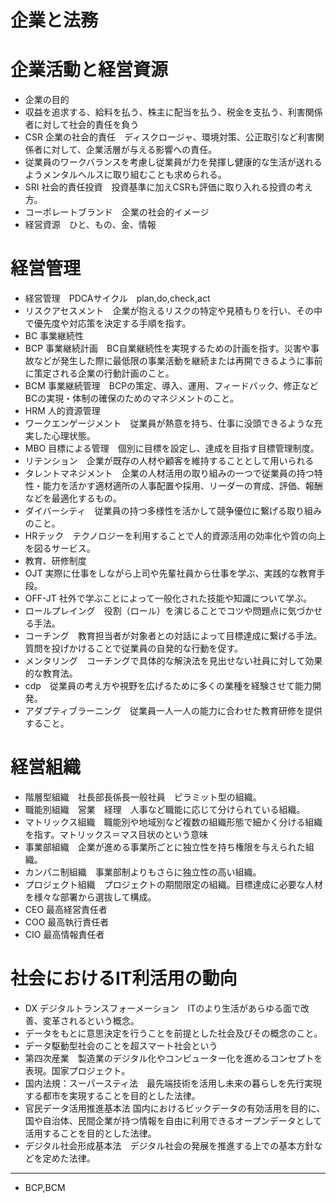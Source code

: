# 企業と法務
# 企業活動と経営資源
- 企業の目的
- 収益を追求する、給料を払う、株主に配当を払う、税金を支払う、利害関係者に対して社会的責任を負う
- CSR 企業の社会的責任　ディスクロージャ、環境対策、公正取引など利害関係者に対して、企業活層が与える影響への責任。
- 従業員のワークバランスを考慮し従業員が力を発揮し健康的な生活が送れるようメンタルヘルスに取り組むことも求められる。
- SRI 社会的責任投資　投資基準に加えCSRも評価に取り入れる投資の考え方。
- コーポレートブランド　企業の社会的イメージ
- 経営資源　ひと、もの、金、情報
# 経営管理
- 経営管理　PDCAサイクル　plan,do,check,act
- リスクアセスメント　企業が抱えるリスクの特定や見積もりを行い、その中で優先度や対応策を決定する手順を指す。
- BC 事業継続性
- BCP 事業継続計画　BC自業継続性を実現するための計画を指す。災害や事故などが発生した際に最低限の事業活動を継続または再開できるように事前に策定される企業の行動計画のこと。
- BCM 事業継続管理　BCPの策定、導入、運用、フィードバック、修正などBCの実現・体制の確保のためのマネジメントのこと。
- HRM 人的資源管理
- ワークエンゲージメント　従業員が熱意を持ち、仕事に没頭できるような充実した心理状態。
- MBO 目標による管理　個別に目標を設定し、達成を目指す目標管理制度。
- リテンション　企業が既存の人材や顧客を維持することとして用いられる
- タレントマネジメント　企業の人材活用の取り組みの一つで従業員の持つ特性・能力を活かす適材適所の人事配置や採用、リーダーの育成、評価、報酬などを最適化するもの。
- ダイバーシティ　従業員の持つ多様性を活かして競争優位に繋げる取り組みのこと。
- HRテック　テクノロジーを利用することで人的資源活用の効率化や質の向上を図るサービス。
- 教育、研修制度
- OJT 実際に仕事をしながら上司や先輩社員から仕事を学ぶ、実践的な教育手段。
- OFF-JT 社外で学ぶことによって一般化された技能や知識について学ぶ。
- ロールプレイング　役割（ロール）を演じることでコツや問題点に気づかせる手法。
- コーチング　教育担当者が対象者との対話によって目標達成に繋げる手法。質問を投げかけることで従業員の自発的な行動を促す。
- メンタリング　コーチングで具体的な解決法を見出せない社員に対して効果的な教育法。
- cdp　従業員の考え方や視野を広げるために多くの業種を経験させて能力開発。
- アダプティブラーニング　従業員一人一人の能力に合わせた教育研修を提供すること。
# 経営組織
- 階層型組織　社長部長係長一般社員　ピラミット型の組織。
- 職能別組織　営業　経理　人事など職能に応じて分けられている組織。
- マトリックス組織　職能別や地域別など複数の組織形態で細かく分ける組織を指す。マトリックス＝マス目状のという意味
- 事業部組織　企業が進める事業所ごとに独立性を持ち権限を与えられた組織。
- カンパニ制組織　事業部制よりもさらに独立性の高い組織。
- プロジェクト組織　プロジェクトの期間限定の組織。目標達成に必要な人材を様々な部署から選抜して構成。
- CEO 最高経営責任者
- COO 最高執行責任者
- CIO 最高情報責任者
# 社会におけるIT利活用の動向
- DX デジタルトランスフォーメーション　ITのより生活があらゆる面で改善、変革されるという概念。
- データをもとに意思決定を行うことを前提とした社会及びその概念のこと。
- データ駆動型社会のことを超スマート社会という
- 第四次産業　製造業のデジタル化やコンピューター化を進めるコンセプトを表現。国家プロジェクト。
- 国内法規：スーパースティ法　最先端技術を活用し未来の暮らしを先行実現する都市を実現することを目的とした法律。
- 官民データ活用推進基本法 国内におけるビックデータの有効活用を目的に、国や自治体、民間企業が持つ情報を自由に利用できるオープンデータとして活用することを目的とした法律。
- デジタル社会形成基本法　デジタル社会の発展を推進する上での基本方針などを定めた法律。
***
- BCP,BCM
